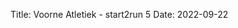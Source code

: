 Title: Voorne Atletiek - start2run 5
Date: 2022-09-22

<div class='strava-embed-placeholder' data-embed-type='activity' data-embed-id='7850815825'></div><script src='https://strava-embeds.com/embed.js'></script>
